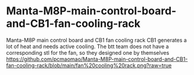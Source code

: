 # Manta-M8P-main-control-board-and-CB1-fan-cooling-rack
Manta-M8P main control board and CB1 fan cooling rack
CB1 generates a lot of heat and needs active cooling. The btt team does not have a corresponding stl for the fan, so they designed one by themselves
https://github.com/pcmaomao/Manta-M8P-main-control-board-and-CB1-fan-cooling-rack/blob/main/fan%20cooling%20rack.png?raw=true
